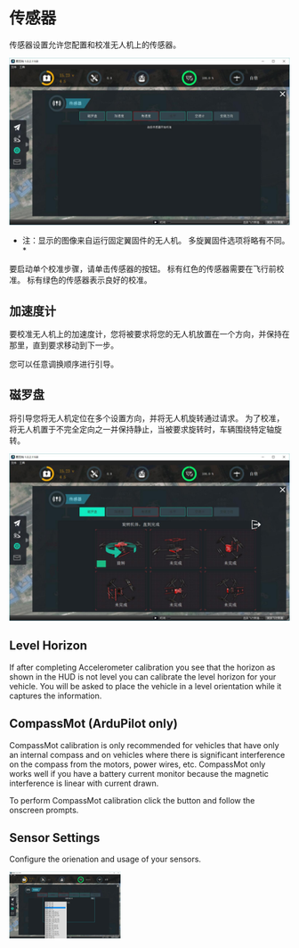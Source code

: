 # 传感器
传感器设置允许您配置和校准无人机上的传感器。

![](Sensors.jpg)
* 注：显示的图像来自运行固定翼固件的无人机。 多旋翼固件选项将略有不同。*

要启动单个校准步骤，请单击传感器的按钮。 标有红色的传感器需要在飞行前校准。 标有绿色的传感器表示良好的校准。

## 加速度计
要校准无人机上的加速度计，您将被要求将您的无人机放置在一个方向，并保持在那里，直到要求移动到下一步。

您可以任意调换顺序进行引导。

## 磁罗盘

将引导您将无人机定位在多个设置方向，并将无人机旋转通过请求。 为了校准，将无人机置于不完全定向之一并保持静止，当被要求旋转时，车辆围绕特定轴旋转。

![](CompassImageCal.jpg)

## Level Horizon
If after completing Accelerometer calibration you see that the horizon as shown in the HUD is not level you can calibrate the level horizon for your vehicle. You will be asked to place the vehicle in a level orientation while it captures the information.

## CompassMot (ArduPilot only)
CompassMot calibration is only recommended for vehicles that have only an internal compass and on vehicles where there is significant interference on the compass from the motors, power wires, etc. CompassMot only works well if you have a battery current monitor because the magnetic interference is linear with current drawn.

To perform CompassMot calibration click the button and follow the onscreen prompts.

## Sensor Settings
Configure the orienation and usage of your sensors.

<img src="SensorSettings.jpg" style="width: 200px;"/>